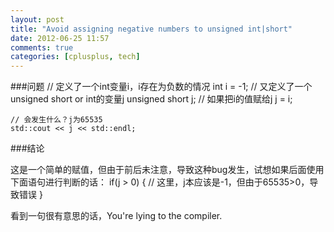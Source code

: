 ```yaml
---
layout: post
title: "Avoid assigning negative numbers to unsigned int|short"
date: 2012-06-25 11:57
comments: true
categories: [cplusplus, tech] 
---
```


###问题
	// 定义了一个int变量i，i存在为负数的情况
	int i = -1; 
	// 又定义了一个unsigned short or int的变量j
	unsigned short j;
	// 如果把i的值赋给j
	j = i; 

	// 会发生什么？j为65535
	std::cout << j << std::endl;

###结论

这是一个简单的赋值，但由于前后未注意，导致这种bug发生，试想如果后面使用下面语句进行判断的话：
	if(j > 0) {
	  // 这里，j本应该是-1，但由于65535>0，导致错误
	}

看到一句很有意思的话，You're lying to the compiler.




